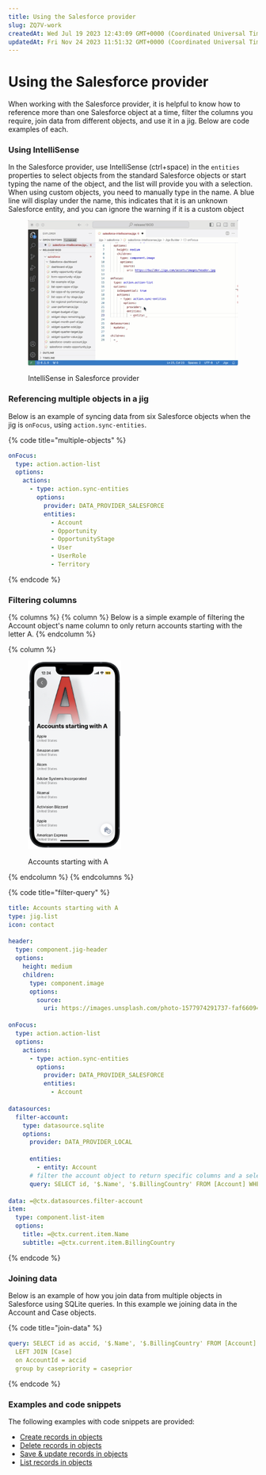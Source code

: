 ```yaml
---
title: Using the Salesforce provider
slug: ZQ7V-work
createdAt: Wed Jul 19 2023 12:43:09 GMT+0000 (Coordinated Universal Time)
updatedAt: Fri Nov 24 2023 11:51:32 GMT+0000 (Coordinated Universal Time)
---
```


# Using the Salesforce provider

When working with the Salesforce provider, it is helpful to know how to reference more than one Salesforce object at a time, filter the columns you require, join data from different objects, and use it in a jig. Below are code examples of each.

### Using IntelliSense

In the Salesforce provider, use IntelliSense (ctrl+space) in the `entities` properties to select objects from the standard Salesforce objects or start typing the name of the object, and the list will provide you with a selection. When using custom objects, you need to manually type in the name. A blue line will display under the name, this indicates that it is an unknown Salesforce entity, and you can ignore the warning if it is a custom object

<figure><img src="../../../../.gitbook/assets/SF-Intellisense.gif" alt="IntelliSense in Salesforce provide"><figcaption><p>IntelliSense in Salesforce provider</p></figcaption></figure>

### Referencing multiple objects in a jig

Below is an example of syncing data from six Salesforce objects when the jig is `onFocus`, using `action.sync-entities`.&#x20;

{% code title="multiple-objects" %}
```yaml
onFocus:
  type: action.action-list
  options:
    actions:
      - type: action.sync-entities
        options:
          provider: DATA_PROVIDER_SALESFORCE
          entities:
            - Account
            - Opportunity
            - OpportunityStage
            - User
            - UserRole
            - Territory
```
{% endcode %}

### Filtering columns

{% columns %}
{% column %}
Below is a simple example of filtering the Account object's name column to only return accounts starting with the letter A.
{% endcolumn %}

{% column %}
<figure><img src="../../../../.gitbook/assets/SalesforceA.PNG" alt="Accounts starting with A" width="188"><figcaption><p>Accounts starting with A</p></figcaption></figure>
{% endcolumn %}
{% endcolumns %}

{% code title="filter-query" %}
```yaml
title: Accounts starting with A
type: jig.list
icon: contact

header:
  type: component.jig-header
  options:
    height: medium
    children:
      type: component.image
      options:
        source:
          uri: https://images.unsplash.com/photo-1577974291737-faf660945d53?ixlib=rb-4.0.3&ixid=M3wxMjA3fDB8MHxwaG90by1wYWdlfHx8fGVufDB8fHx8fA%3D%3D&auto=format&fit=crop&w=2674&q=80

onFocus:
  type: action.action-list
  options:
    actions:
      - type: action.sync-entities
        options:
          provider: DATA_PROVIDER_SALESFORCE
          entities:
            - Account

datasources:
  filter-account:
    type: datasource.sqlite
    options:
      provider: DATA_PROVIDER_LOCAL

      entities:
        - entity: Account
      # filter the account object to return specific columns and a select number of rows
      query: SELECT id, '$.Name', '$.BillingCountry' FROM [Account] WHERE '$.Name' LIKE 'a%'

data: =@ctx.datasources.filter-account
item:
  type: component.list-item
  options:
    title: =@ctx.current.item.Name
    subtitle: =@ctx.current.item.BillingCountry
```
{% endcode %}

### Joining data

Below is an example of how you join data from multiple objects in Salesforce using SQLite queries. In this example we joining data in the Account and Case objects.

{% code title="join-data" %}
```yaml
query: SELECT id as accid, '$.Name', '$.BillingCountry' FROM [Account]
  LEFT JOIN [Case]
  on AccountId = accid
  group by casepriority = caseprior
```
{% endcode %}

### Examples and code snippets

The following examples with code snippets are provided:

* [Create records in objects](https://docs.jigx.com/examples/create-records-in-objects)
* [Delete records in objects](https://docs.jigx.com/examples/delete-records-in-objects)
* [Save & update records in objects](https://docs.jigx.com/examples/save-and-update-records-in-objects)
* [List records in objects](https://docs.jigx.com/examples/list-records-in-objects)
